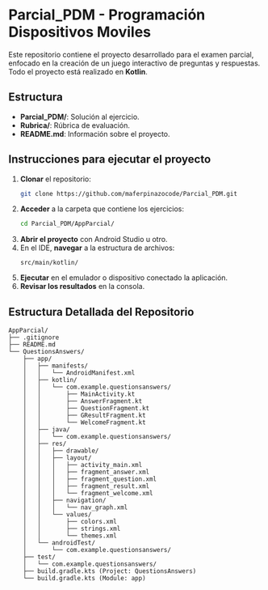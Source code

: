 # Parcial_PDM - Programación Dispositivos Moviles
Este repositorio contiene el proyecto desarrollado para el examen parcial, enfocado en la creación de un juego interactivo de preguntas y respuestas. Todo el proyecto está realizado en **Kotlin**. 

## Estructura
- **Parcial_PDM/**: Solución al ejercicio.
- **Rubrica/**: Rúbrica de evaluación.
- **README.md**: Información sobre el proyecto.

## Instrucciones para ejecutar el proyecto

1. **Clonar** el repositorio:
   ```bash
   git clone https://github.com/maferpinazocode/Parcial_PDM.git
   
2. **Acceder** a la carpeta que contiene los ejercicios:
    ```bash
    cd Parcial_PDM/AppParcial/
    ```
3. **Abrir el proyecto** con Android Studio u otro.
4. En el IDE, **navegar** a la estructura de archivos:
    ```
    src/main/kotlin/
    ```
5. **Ejecutar** en el emulador o dispositivo conectado la aplicación.
6. **Revisar los resultados** en la consola.
   
## Estructura Detallada del Repositorio

```plaintext
AppParcial/
├── .gitignore
├── README.md
└── QuestionsAnswers/
    ├── app/
    │   ├── manifests/
    │   │   └── AndroidManifest.xml
    │   ├── kotlin/
    │   │   └── com.example.questionsanswers/
    │   │       ├── MainActivity.kt
    │   │       ├── AnswerFragment.kt
    │   │       ├── QuestionFragment.kt
    │   │       ├── GResultFragment.kt
    │   │       └── WelcomeFragment.kt
    │   ├── java/
    │   │   └── com.example.questionsanswers/
    │   ├── res/
    │   │   ├── drawable/
    │   │   ├── layout/
    │   │   │   ├── activity_main.xml
    │   │   │   ├── fragment_answer.xml
    │   │   │   ├── fragment_question.xml
    │   │   │   ├── fragment_result.xml
    │   │   │   └── fragment_welcome.xml
    │   │   ├── navigation/
    │   │   │   └── nav_graph.xml
    │   │   └── values/
    │   │       ├── colors.xml
    │   │       ├── strings.xml
    │   │       └── themes.xml
    │   └── androidTest/
    │       └── com.example.questionsanswers/
    ├── test/
    │   └── com.example.questionsanswers/
    ├── build.gradle.kts (Project: QuestionsAnswers)
    └── build.gradle.kts (Module: app)
